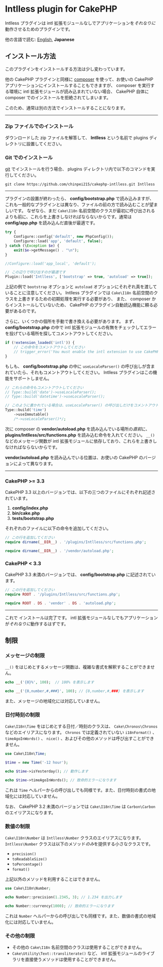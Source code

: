 # Intlless plugin for CakePHP

Intlless プラグインは intl 拡張モジュールなしでアプリケーションを*それなりに*動作させるためのプラグインです。

他の言語で読む: [English](README.md), **Japanese**

## インストール方法

このプラグインをインストールする方法は少し変わっています。

他の CakePHP プラグインと同様に [composer](http://getcomposer.org) を使って、お使いの CakePHP アプリケーションにインストールすることもできますが、
composer を実行する環境に intl 拡張モジュールが読み込まれていない場合、 CakePHP 自体に composer でのインストールを拒絶されてしまいます。

このため、通常は別の方法でインストールすることになります。

----
### Zip ファイルでのインストール
ダウンロードした zip ファイルを解答して、 **Intlless** という名前で plugins ディレクトリに設置してください。

### Git でのインストール
[git](https://git-scm.com/) でインストールを行う場合、 plugins ディレクトリ内で以下のコマンドを実行してください。

```
git clone https://github.com/chinpei215/cakephp-intlless.git Intlless
```
----

プラグインの設置が終わったら、 **config/bootstrap.php** で読み込みますが、これも一般的なプラグインとは異なり、ファイルの前の方で読み込むことが望ましいです。
なぜなら、まだ `Cake\I18n` 名前空間のクラスが最初に呼び出されるよりも前に、これらを上書きしなければならないからです。通常は **config/app.php** を読み込んだ直後が最適です。

```php
try {
    Configure::config('default', new PhpConfig());
    Configure::load('app', 'default', false);
} catch (\Exception $e) {
    exit($e->getMessage() . "\n");
}

//Configure::load('app_local', 'default');

// この辺りで呼び出すのが最適です
Plugin::load('Intlless', ['bootstrap' => true, 'autoload' => true]);
```
上記の例で `bootstrap` オプションと `autoload` オプションにそれぞれ真を渡していることに注意してください。
Intlless プラグインでは `Cake\I18n` 名前空間のクラスを上書きするための初期処理を実行する必要があり、
また、 composer からインストールしていないため、 CakePHP のプラグイン自動読込機能に頼る必要があるのです。

さらに、いくつかの個所を手動で書き換える必要があります。
まず、 **config/bootstrap.php** の中で intl 拡張モジュールの有無をチェックしてエラーを投げている場所を探してコメントアウトしてください。

```php
if (!extension_loaded('intl')) {
    // この命令をコメントアウトしてください
    // trigger_error('You must enable the intl extension to use CakePHP.', E_USER_ERROR);
}
```

もしも、 **config/bootstrap.php** の中に `useLocaleParser()` の呼び出しが含まれていたら、それもコメントアウトしてください。
Intlless プラグインはこの機能をサポートしません。

```php
// これらの命令もコメントアウトしてください
// Type::build('date')->useLocaleParser();
// Type::build('datetime')->useLocaleParser();

// このように書かれている場合は、useLocaleParser() の呼び出しだけをコメントアウトしてください。
Type::build('time')
    ->useImmutable()
    /*->useLocaleParser()*/;
```

次に composer の **vendor/autoload.php** を読み込んでいる場所の*直前*に、 **plugins/Intlless/src/functions.php** を読み込む命令を入れてください。
`__()` などのメッセージ関数が intl 拡張モジュールに依存しており、これらを上書きしなければならないからです。

**vendor/autoload.php** を読み込んでいる位置は、お使いの CakePHP のバージョンによって異なります。

----
### CakePHP >= 3.3

CakePHP 3.3 以上のバージョンでは、以下の三つのファイルにそれぞれ記述されています。

1. **config/index.php**
2. **bin/cake.php**
3. **tests/bootstrap.php**

それぞれのファイルに以下の命令を追加してください。

```php
// この行を追加してください
require dirname(__DIR__) . '/plugins/Intlless/src/functions.php';

require dirname(__DIR__) . '/vendor/autoload.php';
```

### CakePHP &lt; 3.3

CakePHP 3.3 未満のバージョンでは、 **config/bootstrap.php** に記述されています。

```php
// この行を追加してください
require ROOT . '/plugins/Intlless/src/functions.php';

require ROOT . DS . 'vendor' . DS . 'autoload.php';
```
----

これで インストールは完了です。 intl 拡張モジュールなしでもアプリケーションが*それなりに*動作するはずです。

## 制限

### メッセージの制限

`__()` をはじめとするメッセージ関数は、複雑な書式を解釈することができません。

```php
echo __('{0}%', 100);  // 100% を表示します

echo __('{0,number,#,###}', 100); // {0,number,#,###} を表示します
```

また、メッセージの地域化には対応していません。

### 日付時刻の制限

`Cake\I18n\Time` をはじめとする日付／時刻のクラスは、 `Cake\Chronos\Chronos` などのエイリアスになります。
`Chronos` では定義されていない `i18nFormat()` 、 `timeAgoInWords()` 、 `nice()` 、およびその他のメソッドは呼び出すことができません。

```php
use Cake\I18n\Time;

$time = new Time('-12 hour');

echo $time->isYesterday(); // 動作します

echo $time->timeAgoInWords(); // 致命的エラーになります
```

これは `Time` ヘルパーからの呼び出しでも同様です。また、日付時刻の書式の地域化には対応していません。

なお、 CakePHP 3.2 未満のバージョンでは `Cake\I18n\Time` は `Carbon\Carbon` のエイリアスになります。

### 数値の制限

`Cake\I18n\Number` は `Intlless\Number` クラスのエイリアスになります。
`Intlless\Number` クラスは以下のメソッド*のみ*を提供する小さなクラスです。

- `precision()`
- `toReadableSize()`
- `toPercentage()`
- `format()`

上記以外のメソッドを利用することはできません。
```php
use Cake\I18n\Number;

echo Number::precision(1.2345, 3); // 1.234 を出力します

echo Number::currency(1000); // 致命的エラーになります
```

これは `Number` ヘルパーからの呼び出しでも同様です。また、数値の書式の地域化には対応していません。

### その他の制限

- その他の `Cake\I18n` 名前空間のクラスは使用することができません。
- `Cake\Utility\Text::transliterate()` など、 intl 拡張モジュールのライブラリを直接使うメソッドは使用することができません。
